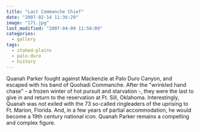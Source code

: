 ```yaml
---
title: "Last Commanche Chief"
date: "2007-02-14 11:36:29"
image: "171.jpg"
last_modified: "2007-04-09 11:56:09"
categories:
  - gallery
tags:
  - staked-plains
  - palo-duro
  - history
---
```


Quanah Parker fought against Mackenzie at Palo Duro Canyon, and escaped with his band of Quohadi Commanche. After the "wrinkled hand chase" - a frozen winter of hot pursuit and starvation -, they were the last to give in and return to the reservation at Ft. Sill, Oklahoma. Interestingly, Quanah was _not_ exiled with the 73 so-called ringleaders of the uprising to Ft. Marion, Florida. And, in a few years of partial accommodation, he would become a 19th century national icon. Quanah Parker remains a compelling and complex figure.

